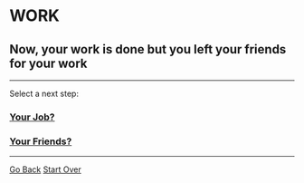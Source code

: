 # WORK
## Now, your work is done but you left your friends for your work
---
Select a next step:
### [Your Job?](goodend1.md)
### [Your Friends?](goodend2.md)
---
[Go Back](scene1.md)
[Start Over](../home.md)